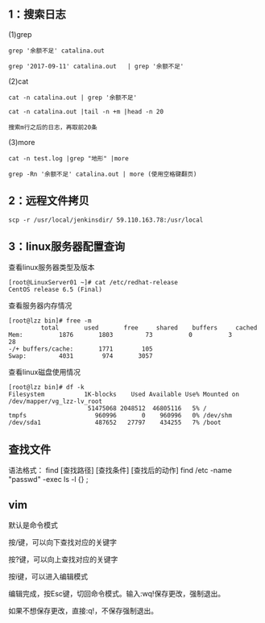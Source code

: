 ## 1：搜索日志

(1)grep 

    grep '余额不足' catalina.out

	grep '2017-09-11' catalina.out   | grep '余额不足' 

(2)cat 

    cat -n catalina.out | grep '余额不足'

	cat -n catalina.out |tail -n +m |head -n 20

	搜索m行之后的日志，再取前20条

 

(3)more

    cat -n test.log |grep "地形" |more

	grep -Rn '余额不足' catalina.out | more (使用空格键翻页)

## 2：远程文件拷贝

    scp -r /usr/local/jenkinsdir/ 59.110.163.78:/usr/local

## 3：linux服务器配置查询

查看linux服务器类型及版本

    [root@LinuxServer01 ~]# cat /etc/redhat-release
	CentOS release 6.5 (Final)

查看服务器内存情况

    [root@lzz bin]# free -m
             total       used       free     shared    buffers     cached
	Mem:          1876       1803         73          0          3         28
	-/+ buffers/cache:       1771        105
	Swap:         4031        974       3057

查看linux磁盘使用情况

    [root@lzz bin]# df -k
	Filesystem           1K-blocks    Used Available Use% Mounted on
	/dev/mapper/vg_lzz-lv_root
	                      51475068 2048512  46805116   5% /
	tmpfs                   960996       0    960996   0% /dev/shm
	/dev/sda1               487652   27797    434255   7% /boot


## 查找文件

语法格式：
find [查找路径] [查找条件] [查找后的动作]
find /etc -name "passwd" -exec ls -l {} \; 


## vim

默认是命令模式

按/键，可以向下查找对应的关键字

按?键，可以向上查找对应的关键字

 

按i键，可以进入编辑模式

编辑完成，按Esc键，切回命令模式。输入:wq!保存更改，强制退出。

如果不想保存更改，直接:q!，不保存强制退出。